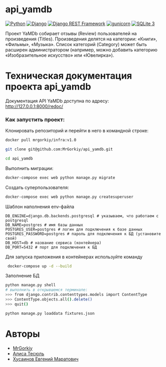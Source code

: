 # api_yamdb
[![Python](https://img.shields.io/badge/-Python-464646?style=flat&logo=Python&logoColor=ffffff&color=043A6B)](https://www.python.org/)
[![Django](https://img.shields.io/badge/-Django-464646?style=flat&logo=Django&logoColor=ffffff&color=043A6B)](https://www.djangoproject.com/)
[![Django REST Framework](https://img.shields.io/badge/-Django%20REST%20Framework-464646?style=flat&logo=Django%20REST%20Framework&logoColor=ffffff&color=043A6B)](https://www.django-rest-framework.org/)
[![gunicorn](https://img.shields.io/badge/-gunicorn-464646?style=flat&logo=gunicorn&logoColor=ffffff&color=043A6B)](https://gunicorn.org/)
[![SQLite 3](https://img.shields.io/badge/-SQLite_3-464646?style=flat&logo=SQLite&logoColor=ffffff&color=043A6B)](https://www.postgresql.org/)

Проект YaMDb собирает отзывы (Review) пользователей на произведения (Titles). Произведения делятся на категории: «Книги», «Фильмы», «Музыка». Список категорий (Category) может быть расширен администратором (например, можно добавить категорию «Изобразительное искусство» или «Ювелирка»).

# Техническая документация проекта api_yamdb
Документация API YaMDb доступна по адресу: http://127.0.0.1:8000/redoc/


### Как запустить проект:

Клонировать репозиторий и перейти в него в командной строке:
```bash
docker pull mrgorkiy/infra:v1.0
```
```bash
git clone git@github.com:MrGorkiy/api_yamdb.git

cd api_yamdb
```

Выполнить миграции:

```bash
docker-compose exec web python manage.py migrate
```

Создать суперпользователя:

```bash
docker-compose exec web python manage.py createsuperuser
```

Шаблон наполнения env-файла
```
DB_ENGINE=django.db.backends.postgresql # указываем, что работаем с postgresql
DB_NAME=postgres # имя базы данных
POSTGRES_USER=postgres # логин для подключения к базе данных
POSTGRES_PASSWORD=postgres # пароль для подключения к БД (установите свой)
DB_HOST=db # название сервиса (контейнера)
DB_PORT=5432 # порт для подключения к БД 
```

Для запуска приложения в контейнерах используйте команду
```bash
 docker-compose up -d --build

```

Заполнение БД
```bash
python manage.py shell  
# выполнить в открывшемся терминале:
>>> from django.contrib.contenttypes.models import ContentType
>>> ContentType.objects.all().delete()
>>> quit()

python manage.py loaddata fixtures.json
```

# Авторы

- [MrGorkiy](https://github.com/MrGorkiy)
- [Алиса Тесюль](mailto:aliskaKiSS@yandex.ru)
- [Хусаинов Евгений Маратович](mailto:Exusainov@yandex.com)
